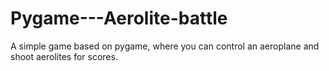 # Pygame---Aerolite-battle
A simple game based on pygame, where you can control an aeroplane and shoot aerolites for scores.
